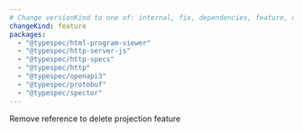 ```yaml
---
# Change versionKind to one of: internal, fix, dependencies, feature, deprecation, breaking
changeKind: feature
packages:
  - "@typespec/html-program-viewer"
  - "@typespec/http-server-js"
  - "@typespec/http-specs"
  - "@typespec/http"
  - "@typespec/openapi3"
  - "@typespec/protobuf"
  - "@typespec/spector"
---
```


Remove reference to delete projection feature
